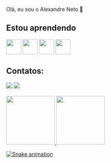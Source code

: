 Olá, eu sou o Alexandre Neto 👋

## Estou aprendendo

<div style="display: inline-block">
<img src="https://cdn.jsdelivr.net/gh/devicons/devicon/icons/java/java-original.svg" width="40" height="40"/> 
<img src="https://cdn.jsdelivr.net/gh/devicons/devicon/icons/csharp/csharp-original.svg" width="40" height="40"/>
<img src="https://cdn.jsdelivr.net/gh/devicons/devicon/icons/c/c-original.svg" width="40" height="40"/>
<img src="https://cdn.jsdelivr.net/gh/devicons/devicon/icons/python/python-original.svg"  width="40" height="40"/>
</div>

## Contatos:

<div>
<a href = "mailto:alexandredev86@gmail.com"><img src="https://img.shields.io/badge/Gmail-D14836?style=for-the-badge&logo=gmail&logoColor=white" target="_blank"></a>
<a href="https://www.linkedin.com/in/alexandre-neto86" target="_blank"><img src="https://img.shields.io/badge/-LinkedIn-%230077B5?style=for-the-badge&logo=linkedin&logoColor=white" target="_blank"></a>   
</div><br>

<div>
<a href="https://github.com/AlexandreNeto86">
<img height="130em" src="https://github-readme-stats.vercel.app/api/top-langs/?username=AlexandreNeto86&layout=compact&langs_count=7&theme=dracula"/>
<img height="130em" src="https://github-readme-stats.vercel.app/api?username=AlexandreNeto86&show_icons=true&theme=dracula&include_all_commits=true&count_private=true"/>
</div>

![Snake animation](https://github.com/seu-usuário-aqui/AlexandreNeto86/blob/output/github-contribution-grid-snake.svg)
         
          
 
